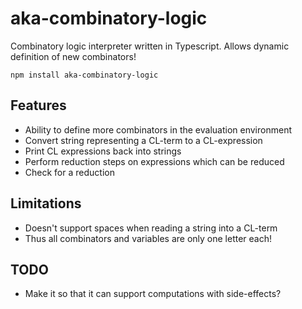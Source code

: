 # aka-combinatory-logic
Combinatory logic interpreter written in Typescript.
Allows dynamic definition of new combinators!

`npm install aka-combinatory-logic`

## Features
- Ability to define more combinators in the evaluation environment
- Convert string representing a CL-term to a CL-expression
- Print CL expressions back into strings
- Perform reduction steps on expressions which can be reduced
- Check for a reduction

## Limitations
- Doesn't support spaces when reading a string into a CL-term
- Thus all combinators and variables are only one letter each!

## TODO
- Make it so that it can support computations with side-effects?
